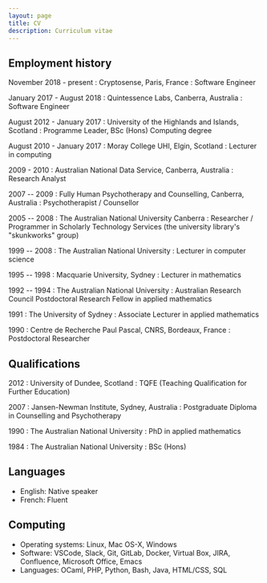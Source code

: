 ```yaml
---
layout: page
title: CV
description: Curriculum vitae
---
```



Employment history
------------------

November 2018 - present
: Cryptosense, Paris, France
: Software Engineer

January 2017 - August 2018
: Quintessence Labs, Canberra, Australia
: Software Engineer

August 2012 - January 2017
: University of the Highlands and Islands, Scotland
: Programme Leader, BSc (Hons) Computing degree

August 2010 - January 2017
: Moray College UHI, Elgin, Scotland
: Lecturer in computing

2009 - 2010
: Australian National Data Service, Canberra, Australia
: Research Analyst

2007 -- 2009
: Fully Human Psychotherapy and Counselling, Canberra, Australia
: Psychotherapist / Counsellor

2005 -- 2008
: The Australian National University Canberra
: Researcher / Programmer in Scholarly Technology Services (the university library's "skunkworks" group)

1999 -- 2008
: The Australian National University
: Lecturer in computer science

1995 -- 1998
: Macquarie University, Sydney
: Lecturer in mathematics


1992 -- 1994
: The Australian National University
: Australian Research Council Postdoctoral Research Fellow in applied mathematics

1991
: The University of Sydney
: Associate Lecturer in applied mathematics

1990
: Centre de Recherche Paul Pascal, CNRS, Bordeaux, France
: Postdoctoral Researcher


Qualifications
--------------

2012
: University of Dundee, Scotland
: TQFE (Teaching Qualification for Further Education)

2007
: Jansen-Newman Institute, Sydney, Australia
: Postgraduate Diploma in Counselling and Psychotherapy

1990
: The Australian National University
: PhD in applied mathematics

1984
: The Australian National University
: BSc (Hons)


Languages
---------

- English: Native speaker
- French: Fluent


Computing
---------

- Operating systems: Linux, Mac OS-X, Windows
- Software: VSCode, Slack, Git, GitLab, Docker, Virtual Box, JIRA, Confluence, Microsoft Office, Emacs
- Languages: OCaml, PHP, Python, Bash, Java, HTML/CSS, SQL
